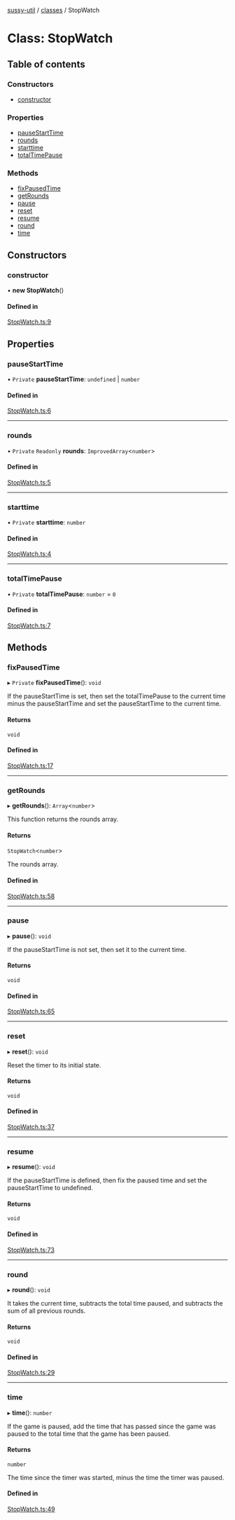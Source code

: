 [sussy-util](../README.md) / [classes](./README.md) / StopWatch

# Class: StopWatch

## Table of contents

### Constructors

- [constructor](StopWatch.md#constructor)

### Properties

- [pauseStartTime](StopWatch.md#pausestarttime)
- [rounds](StopWatch.md#rounds)
- [starttime](StopWatch.md#starttime)
- [totalTimePause](StopWatch.md#totaltimepause)

### Methods

- [fixPausedTime](StopWatch.md#fixpausedtime)
- [getRounds](StopWatch.md#getrounds)
- [pause](StopWatch.md#pause)
- [reset](StopWatch.md#reset)
- [resume](StopWatch.md#resume)
- [round](StopWatch.md#round)
- [time](StopWatch.md#time)

## Constructors

### constructor

• **new StopWatch**()

#### Defined in

[StopWatch.ts:9](https://github.com/roteKlaue/SussyUtilMadeByMe/blob/b66779f/src/Classes/StopWatch.ts#L9)

## Properties

### pauseStartTime

• `Private` **pauseStartTime**: `undefined` \| `number`

#### Defined in

[StopWatch.ts:6](https://github.com/roteKlaue/SussyUtilMadeByMe/blob/b66779f/src/Classes/StopWatch.ts#L6)

___

### rounds

• `Private` `Readonly` **rounds**: `ImprovedArray`<`number`\>

#### Defined in

[StopWatch.ts:5](https://github.com/roteKlaue/SussyUtilMadeByMe/blob/b66779f/src/Classes/StopWatch.ts#L5)

___

### starttime

• `Private` **starttime**: `number`

#### Defined in

[StopWatch.ts:4](https://github.com/roteKlaue/SussyUtilMadeByMe/blob/b66779f/src/Classes/StopWatch.ts#L4)

___

### totalTimePause

• `Private` **totalTimePause**: `number` = `0`

#### Defined in

[StopWatch.ts:7](https://github.com/roteKlaue/SussyUtilMadeByMe/blob/b66779f/src/Classes/StopWatch.ts#L7)

## Methods

### fixPausedTime

▸ `Private` **fixPausedTime**(): `void`

If the pauseStartTime is set, then set the totalTimePause to the current time minus the
pauseStartTime and set the pauseStartTime to the current time.

#### Returns

`void`

#### Defined in

[StopWatch.ts:17](https://github.com/roteKlaue/SussyUtilMadeByMe/blob/b66779f/src/Classes/StopWatch.ts#L17)

___

### getRounds

▸ **getRounds**(): `Array`<`number`\>

This function returns the rounds array.

#### Returns

`StopWatch`<`number`\>

The rounds array.

#### Defined in

[StopWatch.ts:58](https://github.com/roteKlaue/SussyUtilMadeByMe/blob/b66779f/src/Classes/StopWatch.ts#L58)

___

### pause

▸ **pause**(): `void`

If the pauseStartTime is not set, then set it to the current time.

#### Returns

`void`

#### Defined in

[StopWatch.ts:65](https://github.com/roteKlaue/SussyUtilMadeByMe/blob/b66779f/src/Classes/StopWatch.ts#L65)

___

### reset

▸ **reset**(): `void`

Reset the timer to its initial state.

#### Returns

`void`

#### Defined in

[StopWatch.ts:37](https://github.com/roteKlaue/SussyUtilMadeByMe/blob/b66779f/src/Classes/StopWatch.ts#L37)

___

### resume

▸ **resume**(): `void`

If the pauseStartTime is defined, then fix the paused time and set the pauseStartTime to
undefined.

#### Returns

`void`

#### Defined in

[StopWatch.ts:73](https://github.com/roteKlaue/SussyUtilMadeByMe/blob/b66779f/src/Classes/StopWatch.ts#L73)

___

### round

▸ **round**(): `void`

It takes the current time, subtracts the total time paused, and subtracts the sum of all
previous rounds.

#### Returns

`void`

#### Defined in

[StopWatch.ts:29](https://github.com/roteKlaue/SussyUtilMadeByMe/blob/b66779f/src/Classes/StopWatch.ts#L29)

___

### time

▸ **time**(): `number`

If the game is paused, add the time that has passed since the game was paused to the total time
that the game has been paused.

#### Returns

`number`

The time since the timer was started, minus the time the timer was paused.

#### Defined in

[StopWatch.ts:49](https://github.com/roteKlaue/SussyUtilMadeByMe/blob/b66779f/src/Classes/StopWatch.ts#L49)
